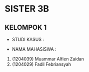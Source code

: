 # SISTER 3B

## KELOMPOK 1

- STUDI KASUS :

- NAMA MAHASISWA :

1. (1204039) Muammar Alfien Zaidan
2. (1204029) Fadil Febriansyah